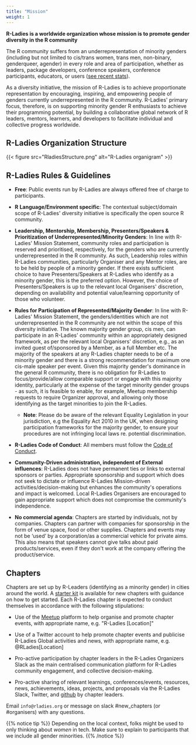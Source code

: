 ```yaml
---
title: "Mission"
weight: 1
---
```


**R-Ladies is a worldwide organization whose mission is to promote
gender diversity in the R community**

The R community suffers from an underrepresentation of minority genders
(including but not limited to cis/trans women, trans men, non-binary,
genderqueer, agender) in every role and area of participation, whether
as leaders, package developers, conference speakers, conference
participants, educators, or users ([see recent
stats](http://forwards.github.io/data/)).

As a diversity initiative, the mission of R-Ladies is to achieve
proportionate representation by encouraging, inspiring, and empowering
people of genders currently underrepresented in the R community.
R-Ladies' primary focus, therefore, is on supporting minority gender R
enthusiasts to achieve their programming potential, by building a
collaborative global network of R leaders, mentors, learners, and
developers to facilitate individual and collective progress worldwide.

## R-Ladies Organization Structure

{{< figure src="RladiesStructure.png" alt="R-Ladies organigram" >}}

## R-Ladies Rules & Guidelines

-   **Free**: Public events run by R-Ladies are always offered free of
    charge to participants.
    
-   **R** **Language/Environment specific**: The contextual
    subject/domain scope of R-Ladies' diversity initiative is
    specifically the open source R community.

-   **Leadership, Mentorship, Membership, Presenters/Speakers &
    Prioritization of Underrepresented/Minority Genders**: In line
    with R-Ladies' Mission Statement, community roles and
    participation is reserved and prioritised, respectively, for the
    genders who are currently underrepresented in the R community. As
    such, Leadership roles within R-Ladies communities, particularly
    Organiser and any Mentor roles, are to be held by people of a
    minority gender. If there exists sufficient choice to have
    Presenters/Speakers at R-Ladies who identify as a minority gender,
    this is the preferred option. However, the choice of
    Presenters/Speakers is up to the relevant local Organisers'
    discretion, depending on availability and potential value/learning
    opportunity of those who volunteer.

-   **Rules for Participation of Represented/Majority Gender**: In line
    with R-Ladies' Mission Statement, the genders/identities which are
    not underrepresented in the R community are not within the scope
    of this diversity initiative. The known majority gender group, cis
    men, can participate in an R-Ladies' community within an
    appropriately designed framework, as per the relevant local
    Organisers' discretion, e.g., as an invited guest of/sponsored by
    a Member, as a full Member etc. The majority of the speakers at
    any R-Ladies chapter needs to be of a minority gender and there is
    a strong recommendation for maximum one cis-male speaker per
    event. Given this majority gender's dominance in the general R
    community, there is no obligation for R-Ladies to
    focus/provide/allow comparable support or engage with this
    majority identity, particularly at the expense of the target
    minority gender groups - as such, it is feasible to enable, for
    example, Meetup membership requests to require Organizer approval,
    and allowing only those identifying as the target minorities to
    join the R-Ladies.

    -   **Note**: Please do be aware of the relevant Equality
        Legislation in your jurisdiction, e.g the Equality Act 2010 in
        the UK, when designing participation frameworks for the
        majority gender, to ensure your procedures are not infringing
        local laws re. potential discrimination.

-   **R-Ladies Code of Conduct**: All members must follow the [Code of
    Conduct](/about/coc).

-   **Community-Driven administration, independent of External
    influences**: R-Ladies does not have permanent ties or links to
    external sponsors or parties. Appropriate sponsorship and support
    which does not seek to dictate or influence R-Ladies
    Mission-driven activities/decision-making but enhances the
    community's operations and impact is welcomed. Local R-Ladies
    Organisers are encouraged to gain appropriate support which does
    not compromise the community's independence.
    
-   **No commercial agenda**: Chapters are started by individuals, not by companies. 
    Chapters can partner with companies for sponsorship in the form of venue space, food or other supplies. Chapters and events may not be ‘used’ by a corporation/as a commercial vehicle for private aims. 
    This also means that speakers cannot give talks about paid products/services, 
    even if they don't work at the company offering the product/service.

## Chapters

Chapters are set up by R-Leaders (identifying as a minority gender) in
cities around the world. A [starter
kit](https://github.com/rladies/starter-kit) is available
for new chapters with guidance on how to get started. Each R-Ladies
chapter is expected to conduct themselves in accordance with the
following stipulations:

-   Use of the [Meetup](https://www.meetup.com/) platform
    to help organise and promote chapter events, with appropriate
    name, e.g. "R-Ladies \[Location\]"

-   Use of a Twitter account to help promote chapter events and
    publicise R-Ladies Global activities and news, with appropriate
    name, e.g. \@RLadies\[Location\]

-   Pro-active participation by chapter leaders in the R-Ladies
    Organizers Slack as the main centralised communication platform
    for R-Ladies community engagement, and collective decision-making.

-   Pro-active sharing of relevant learnings, conferences/events,
    resources, news, achievements, ideas, projects, and proposals via
    the R-Ladies Slack, Twitter, and
    [github](https://github.com/rladies) by chapter leaders.

Email `info@rladies.org` or message on slack
\#new\_chapters (or \#organisers) with any questions.

{{% notice tip %}}
Depending on the local context, folks might be used to only thinking about _women_ in tech.
Make sure to explain to participants that we include all gender minorities.
{{% /notice %}}

